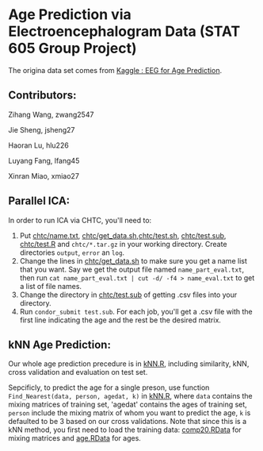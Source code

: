 # Age Prediction via Electroencephalogram Data (STAT 605 Group Project) 
The origina data set comes from [Kaggle : EEG for Age Prediction](https://www.kaggle.com/ayurgo/data-eeg-age-v1).

## Contributors:

Zihang Wang, zwang2547

Jie Sheng, jsheng27

Haoran Lu, hlu226

Luyang Fang, lfang45

Xinran Miao, xmiao27

## Parallel ICA:
In order to run ICA via CHTC, you'll need to:
1. Put [chtc/name.txt](https://github.com/XinranMiao/STAT605-group/blob/main/chtc/name.txt), [chtc/get_data.sh](https://github.com/XinranMiao/STAT605-group/blob/main/chtc/get_data.sh),[chtc/test.sh](https://github.com/XinranMiao/STAT605-group/blob/main/chtc/test.sh), [chtc/test.sub](https://github.com/XinranMiao/STAT605-group/blob/main/chtc/test.sub), [chtc/test.R](https://github.com/XinranMiao/STAT605-group/blob/main/chtc/test.R) and `chtc/*.tar.gz`  in your working directory. Create directories `output`, `error` an `log`.
2. Change the lines in [chtc/get_data.sh](https://github.com/XinranMiao/STAT605-group/blob/main/chtc/get_data.sh) to make sure you get a name list that you want. Say we get the output file named `name_part_eval.txt`, then run `cat name_part_eval.txt | cut -d/ -f4 > name_eval.txt` to get a list of file names.
3. Change the directory in [chtc/test.sub](https://github.com/XinranMiao/STAT605-group/blob/main/chtc/test.sub) of getting .csv files into your directory.
4. Run `condor_submit test.sub`.
For each job, you'll get a .csv file with the first line indicating the age and the rest be the desired matrix.

## kNN Age Prediction:

Our whole age prediction precedure is in [kNN.R](https://github.com/XinranMiao/STAT605-group/kNN_codes/kNN.R), including similarity, kNN, cross validation and evaluation on test set.

Sepcificly, to predict the age for a single preson, use function `Find_Nearest(data, person, agedat, k)` in [kNN.R](https://github.com/XinranMiao/STAT605-group/kNN_codes/kNN.R), where `data` contains the mixing matrices of training set, 'agedat' contains the ages of training set, `person` include the mixing matrix of whom you want to predict the age, `k` is defaulted to be 3 based on our cross validations. Note that since this is a kNN method, you first need to load the training data: [comp20.RData](https://github.com/XinranMiao/STAT605-group/kNN_codes/comp20.RData) for mixing matrices and [age.RData](https://github.com/XinranMiao/STAT605-group/kNN_codes/age.RData) for ages.
